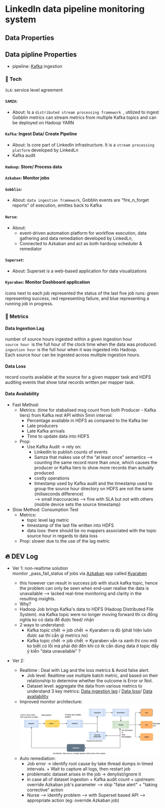 # Linkedln data pipeline monitoring system

## Data Properties

## Data pipline Properties

- pipeline: [Kafka](#kafka) ingestion

### 📀 Tech

`SLA`: service level agreement

#### `SAMZA`:

- About:
  Is a `distributed stream processing framework `, utilized to ingest Gobblin metrics
  can stream metrics from multiple Kafka topics and can be deployed on Hadoop YARN

#### `Kafka`: Ingest Data/ Create Pipeline

- About:
  Is core part of LinkedIn infrastructure.
  It is a `stream processing platform` developed by LinkedLn
- Kafka audit

#### `Hadoop`: Store/ Process data

#### `Azkaban`: Monitor jobs

#### `Gobblin`:

- About:
  `data ingestion framework`, Gobblin events are "fire_n_forget reports" of execution, emittes back to Kafka

#### `Nurse`:

- About:
  - event-driven automation platform for workflow execution, data gathering and data remediation
    developed by LinkedLn,
  - Connected to Azkaban and act as both hardoop scheduler & remediator

#### `Superset`:

- About: Superset is a web-based application for data visualizations

#### `Kyaraben`: Monitor Dashboard application

icons next to each job represented the status of the last five job runs: green representing success, red representing failure, and blue representing a running job in progress.

### 📏 Metrics

#### Data Ingestion Lag

number of source hours ingested within a given ingestion hour <br>
`source hour `is the full hour of the clock time when the data was produced. <br>
`ingestion hour` is the full hour when it was ingested into Hadoop.<br>
Each source hour can be ingested across multiple ingestion hours.

#### Data Loss

record counts available at the source for a given mapper task and HDFS auditing events that show total records written per mapper task.​

#### Data Availability

- Fast Method:<br>
  - Metrics: (time for stabalised msg count from both Producer - Kafka tiers) from Kafka rest API within 5min interval:
    - Percentage available in HDFS as compared to the Kafka tier
    - Late producers​
    - Late Kafka arrivals​
    - Time to update data into HDFS
  - Prop:
    - Use Kafka Audit -> rely on:
      - LinkedIn to publish counts of events
      - Samza that makes use of the “at least once” semantics
        --> counting the same record more than once, which causes the producer or Kafka tiers to show more records than actually produced
      - costly operations
      - timestamp used by Kafka audit and the timestamp used to group the source hour directory on HDFS are not the same (miliseconds difference)<br> --> small inaccuracies --> fine with SLA but not with others (mobile device sets the source timestamp)
- Slow Method: Consumption Test <br>
  - Metrics:
    - topic level lag metric
    - timestamp of the last file written into HDFS
    - data loss: there should be no mappers associated with the topic source hour in regards to data loss
  - Prop:
    slower due to the use of the lag metric

## 🔥 DEV Log

- Ver 1: non-realtime solution
  <br>monitor \_pass_fail_status of jobs via [Azkaban](#azkaban) app called [Kyaraben](#kyaraben-monitor-dashboard-application)
  - this however can result in success job with stuck kafka topic, hence the problem can only be seen when end-user realise the data is unavailable
    --> lacked real-time monitoring and clarity in the resulting insights.
  * Why?
  - Hadoop Job brings Kafka's data to HDFS (Hadoop Distributed File System). mà Kafka topic were no longer moving forward thì cx đồng nghĩa ko có data để được feed/ nhận
  - 2 ways to understand:
    - Kafka topic chết -> job chết -> Kyaraben ra đỏ (phát hiện luôn được sai thì cần gì metrics nx)
    - Kafka topic chết -> job chết -> Kyaraben vẫn ra xanh thì cno mới ko biết có lỗi mà phải đợi đến khi có tk cần dùng data ở topic đấy ý kiến "data unavailable" ?
- Ver 2:

  - Realtime : Deal with Lag and the loss metrics & Avoid false alert.<br>
    - Job level: Realtime use multiple batch metric, and based on their relationship to determine whether the outcome is Error or Not.
    - Dataset level: aggregate the data from various metrics to understand 3 key metrics: [Data ingestion lag](#data-ingestion-lag) / [Data loss](#data-loss)/ [Data availability](#data-availability)
  - Improved monitor architecture:
    ![Architect](./artchitect.png)
  - Auto remediation:
    - Job error -> identify root cause by take thread dumps in timed intervals. + Wait to capture all logs, then restart job
    - problematic dataset arises in the job -> denylist/ignore it
    - in case all of dataset ingestion + Kafka audit count + upstream: override Azkaban job's parameter --> skip "false alert" + "taking corrective" action
    - Nurse --> identify problem --> with Superset based API --> appropriate action (eg: override Azkaban job)
